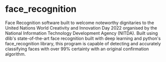 # face_recognition
Face Recognition software built to welcome noteworthy dignitaries to the United Nations World Creativity and Innovation Day 2022 organised by the National Information Technology Development Agency (NITDA). 
Built using dlib's state-of-the-art face recognition built with deep learning and python's face_recognition library, this program is capable of detecting and accurately classifying faces with over 99% certainty with an original confirmation algorithm.
